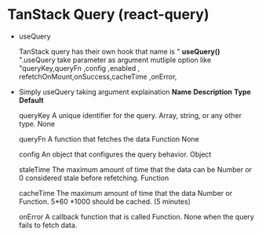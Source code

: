 # TanStack Query (react-query)

 * useQuery 

    TanStack query has their own hook that name is " **useQuery()** ".useQuery take parameter as argument mutliple option like "queryKey,queryFn ,config ,enabled , refetchOnMount,onSuccess,cacheTime ,onError,


* Simply useQuery taking argument explaination
    **Name**	         **Description**	                                 **Type**	                  **Default**

    queryKey           A unique identifier for the query.                 Array, string, 
                                                                          or any other type.                  None

    queryFn	           A function that fetches the data                      Function                         None

    config	           An object that configures the query behavior.	      Object


    staleTime         The maximum amount of time that the data can be         Number or                         0
                      considered stale before refetching.                     Function


    cacheTime	      The maximum amount of time that the data                Number or Function.	     5*60 *1000 
                      should be cached.                                                                  (5 minutes)

    onError	          A callback function that is called                       Function.                   None
                      when the query fails to fetch data.














